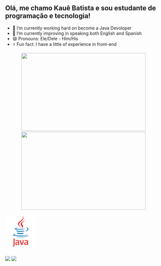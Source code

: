 ## Olá, me chamo Kauê Batista e sou estudante de programação e tecnologia!

- 🔭 I’m currently working hard on become a Java Devoloper
- 🌱 I’m currently improving in speaking both English and Spanish
- 😄 Pronouns: Ele/Dele - Him/His
- ⚡ Fun fact: I have a little of experience in front-end 

<div align="center">
  <a href="https://github.com/MBeuaK">
  <img height="250em" width="400px" src="https://github-readme-stats.vercel.app/api?username=MBeuaK&show_icons=true&theme=github_dark&include_all_commits=true&count_private=true"/>
  <img height="250em" width="400px" src="https://github-readme-stats.vercel.app/api/top-langs/?username=MBeuaK&layout=compact&langs_count=7&theme=github_dark"/>
</div>
 
  
  <div style="display: inline_block"><br>
  <img align="center" alt="Java" height="100" width="100" src="https://raw.githubusercontent.com/devicons/devicon/master/icons/java/java-original-wordmark.svg">
</div>
  
  ##

 <div>
   <a href = "mailto:Kaueb.m00@gmail.com"><img src="https://img.shields.io/badge/Gmail-D14836?style=for-the-badge&logo=gmail&logoColor=white" target="_blank"></a>
  <a href="https://www.linkedin.com/in/mbeuak/" target="_blank"><img src="https://img.shields.io/badge/-LinkedIn-%230077B5?style=for-the-badge&logo=linkedin&logoColor=white" target="_blank"></a> 
</div>
